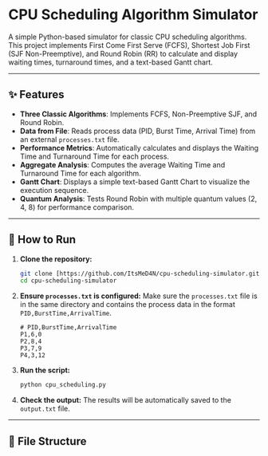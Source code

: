 # CPU Scheduling Algorithm Simulator

A simple Python-based simulator for classic CPU scheduling algorithms. This project implements First Come First Serve (FCFS), Shortest Job First (SJF Non-Preemptive), and Round Robin (RR) to calculate and display waiting times, turnaround times, and a text-based Gantt chart.

---

## ✨ Features

- **Three Classic Algorithms**: Implements FCFS, Non-Preemptive SJF, and Round Robin.
- **Data from File**: Reads process data (PID, Burst Time, Arrival Time) from an external `processes.txt` file.
- **Performance Metrics**: Automatically calculates and displays the Waiting Time and Turnaround Time for each process.
- **Aggregate Analysis**: Computes the average Waiting Time and Turnaround Time for each algorithm.
- **Gantt Chart**: Displays a simple text-based Gantt Chart to visualize the execution sequence.
- **Quantum Analysis**: Tests Round Robin with multiple quantum values (2, 4, 8) for performance comparison.

---

## 🚀 How to Run

1.  **Clone the repository:**

    ```bash
    git clone [https://github.com/ItsMeD4N/cpu-scheduling-simulator.git)
    cd cpu-scheduling-simulator
    ```

2.  **Ensure `processes.txt` is configured:**
    Make sure the `processes.txt` file is in the same directory and contains the process data in the format `PID,BurstTime,ArrivalTime`.

    ```
    # PID,BurstTime,ArrivalTime
    P1,6,0
    P2,8,4
    P3,7,9
    P4,3,12
    ```

3.  **Run the script:**

    ```bash
    python cpu_scheduling.py
    ```

4.  **Check the output:**
    The results will be automatically saved to the `output.txt` file.

---

## 📂 File Structure
